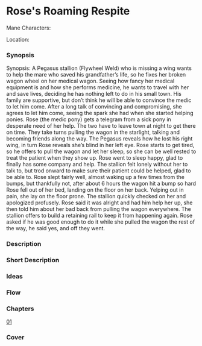 # Rose's Roaming Respite

Mane Characters: 

Location: 

### Synopsis

Synopsis: A Pegasus stallion (Flywheel Weld) who is missing a wing wants to help the mare who saved his grandfather’s life, so he fixes her broken wagon wheel on her medical wagon. Seeing how fancy her medical equipment is and how she performs medicine, he wants to travel with her and save lives, deciding he has nothing left to do in his small town. His family are supportive, but don’t think he will be able to convince the medic to let him come. After a long talk of convincing and compromising, she agrees to let him come, seeing the spark she had when she started helping ponies. Rose (the medic pony) gets a telegram from a sick pony in desperate need of her help. The two have to leave town at night to get there on time. They take turns pulling the wagon in the starlight, talking and becoming friends along the way. The Pegasus reveals how he lost his right wing, in turn Rose reveals she’s blind in her left eye. Rose starts to get tired, so he offers to pull the wagon and let her sleep, so she can be well rested to treat the patient when they show up. Rose went to sleep happy, glad to finally has some company and help. The stallion felt lonely without her to talk to, but trod onward to make sure their patient could be helped, glad to be able to. Rose slept fairly well, almost waking up a few times from the bumps, but thankfully not, after about 6 hours the wagon hit a bump so hard Rose fell out of her bed, landing on the floor on her back. Yelping out in pain, she lay on the floor prone. The stallion quickly checked on her and apologized profusely. Rose said it was alright and had him help her up, she then told him about her bad back from pulling the wagon everywhere. The stallion offers to build a retaining rail to keep it from happening again. Rose asked if he was good enough to do it while she pulled the wagon the rest of the way, he said yes, and off they went.

### Description


### Short Description


### Ideas


### Flow


### Chapters

[01](./01.md)

### Cover

